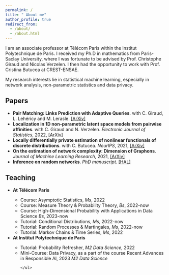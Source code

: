 ```yaml
---
permalink: /
title: " About me"
author_profile: true
redirect_from: 
  - /about/
  - /about.html
---
```

I am an associate professor at  Télécom Paris within the Institut Polytechnique de Paris.  I received my Ph.D in mathematics from Paris-Saclay University, where I was fortunate to be advised by Prof. Christophe Giraud and Nicolas Verzelen.   I then had the opportunity to work with Prof. Cristina Butucea at CREST-ENSAE. 

My research interests lie in statistical machine learning, especially in network analysis, non-parametric statistics and data privacy.



Papers
------
<ul>
  <li><b>Pair Matching: Links Prediction with Adaptive Queries</b>. with C. Giraud, L. Lehéricy and M. Lerasle. <a href="https://arxiv.org/abs/1905.07342?context=math.ST">[ArXiv]</a></li>
  <li><b>Localization in 1D non-parametric latent space models from pairwise affinities</b>. with C. Giraud and N. Verzelen. <em> Electronic Journal of Statistics</em>, 2022,  <a href="https://arxiv.org/abs/2108.03098">[ArXiv]</a></li>
    <li><b>Locally differentially private estimation of nonlinear functionals of discrete distributions</b>. with C. Butucea. <em>NeurIPS</em>, 2021, <a href="https://arxiv.org/abs/2107.03940">[ArXiv]</a></li>
  <li><b>On the estimation of network complexity: Dimension of Graphons</b>. <em>Journal of Machine Learning Research</em>, 2021, <a href="https://arxiv.org/abs/1909.02900">[ArXiv]</a></li>
  <li><b>Inference on random networks</b>. <em>PhD manuscript</em>. <a href="https://hal.inria.fr/tel-03041741">[HAL]</a></li> 
</ul>
   
    
    
Teaching
------
<ul>
  <li><b>At Télécom Paris</b></li>
    <ul>
      <li> Course: Asymptotic Statistics, <em>Ms</em>, 2022 </li>
        <li> Course: Measure Theory & Probability Theory, <em>Bs</em>, 2022-now  </li>
       <li> Course: High-Dimensional Probability with Applications in Data Science <em>Bs</em>, 2023-now  </li>
       <li> Tutorial: Conditional Distributions,  <em>Ms</em>, 2022-now </li>
      <li> Tutorial: Random Processes & Martingales,  <em>Ms</em>, 2022-now </li>
       <li> Tutorial: Markov Chains & Time Series,  <em>Ms</em>, 2022 </li>
    </ul>
  <li><b>At Institut Polytechnique de Paris</b></li>
  <ul>
      <li> Tutorial: Probability Refresher, <em>M2 Data Science</em>,  2022 </li>
      <li> Mini-Course: Data Privacy, as a part of the course Recent Advances in Responsible AI, 2023 <em>M2 Data Science</em> </li>
       
    
    </ul>
</ul>
 





